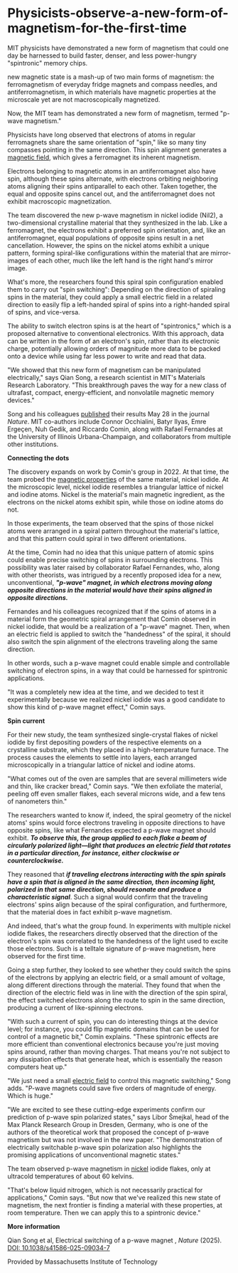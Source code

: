 # Physicists-observe-a-new-form-of-magnetism-for-the-first-time
<!-- wp:paragraph --> <p></p> <!-- /wp:paragraph --> <!-- wp:paragraph --> <p>MIT physicists have demonstrated a new form of magnetism that could one day be harnessed to build faster, denser, and less power-hungry "spintronic" memory chips.</p> <!-- /wp:paragraph --> <!-- wp:paragraph --> <p>
new magnetic state is a mash-up of two main forms of magnetism: the ferromagnetism of everyday fridge magnets and compass needles, and antiferromagnetism, in which materials have magnetic properties at the microscale yet are not macroscopically magnetized.&nbsp;</p> <!-- /wp:paragraph --> <!-- wp:paragraph --> <p>Now, the MIT team has demonstrated a new form of magnetism, termed "p-wave magnetism."&nbsp;</p> <!-- /wp:paragraph --> <!-- wp:paragraph --> <p>Physicists have long observed that electrons of atoms in regular ferromagnets share the same orientation of "spin," like so many tiny compasses pointing in the same direction. This spin alignment generates a <a href="https://phys.org/tags/magnetic+field/">magnetic field</a>, which gives a ferromagnet its inherent magnetism.&nbsp;</p> <!-- /wp:paragraph --> <!-- wp:paragraph --> <p>Electrons belonging to magnetic atoms in an antiferromagnet also have spin, although these spins alternate, with electrons orbiting neighboring atoms aligning their spins antiparallel to each other. Taken together, the equal and opposite spins cancel out, and the antiferromagnet does not exhibit macroscopic magnetization.&nbsp;</p> <!-- /wp:paragraph --> <!-- wp:paragraph --> <p>The team discovered the new p-wave magnetism in nickel iodide (NiI2), a two-dimensional crystalline material that they synthesized in the lab. Like a ferromagnet, the electrons exhibit a preferred spin orientation, and, like an antiferromagnet, equal populations of opposite spins result in a net cancellation. However, the spins on the nickel atoms exhibit a unique pattern, forming spiral-like configurations within the material that are mirror-images of each other, much like the left hand is the right hand's mirror image. </p> <!-- /wp:paragraph --> <!-- wp:paragraph --> <p>What's more, the researchers found this spiral spin configuration enabled them to carry out "spin switching": Depending on the direction of spiraling spins in the material, they could apply a small electric field in a related direction to easily flip a left-handed spiral of spins into a right-handed spiral of spins, and vice-versa.&nbsp;</p> <!-- /wp:paragraph --> <!-- wp:paragraph --> <p>The ability to switch electron spins is at the heart of "spintronics," which is a proposed alternative to conventional electronics. With this approach, data can be written in the form of an electron's spin, rather than its electronic charge, potentially allowing orders of magnitude more data to be packed onto a device while using far less power to write and read that data. </p> <!-- /wp:paragraph --> <!-- wp:paragraph --> <p>"We showed that this new form of magnetism can be manipulated electrically," says Qian Song, a research scientist in MIT's Materials Research Laboratory. "This breakthrough paves the way for a new class of ultrafast, compact, energy-efficient, and nonvolatile magnetic memory devices."&nbsp;</p> <!-- /wp:paragraph --> <!-- wp:paragraph --> <p>Song and his colleagues <a href="https://apple.news/A749ycWOPMjS2gNo3jutASA">published</a> their results May 28 in the journal <em>Nature</em>. MIT co-authors include Connor Occhialini, Batyr Ilyas, Emre Ergeçen, Nuh Gedik, and Riccardo Comin, along with Rafael Fernandes at the University of Illinois Urbana-Champaign, and collaborators from multiple other institutions.&nbsp;</p> <!-- /wp:paragraph --> <!-- wp:paragraph --> <p><strong>Connecting the dots</strong></p> <!-- /wp:paragraph --> <!-- wp:paragraph --> <p>The discovery expands on work by Comin's group in 2022. At that time, the team probed the <a href="https://phys.org/tags/magnetic+properties/">magnetic properties</a> of the same material, nickel iodide. At the microscopic level, nickel iodide resembles a triangular lattice of nickel and iodine atoms. Nickel is the material's main magnetic ingredient, as the electrons on the nickel atoms exhibit spin, while those on iodine atoms do not.&nbsp;</p> <!-- /wp:paragraph --> <!-- wp:paragraph --> <p>In those experiments, the team observed that the spins of those nickel atoms were arranged in a spiral pattern throughout the material's lattice, and that this pattern could spiral in two different orientations.&nbsp;</p> <!-- /wp:paragraph --> <!-- wp:paragraph --> <p>At the time, Comin had no idea that this unique pattern of atomic spins could enable precise switching of spins in surrounding electrons. This possibility was later raised by collaborator Rafael Fernandes, who, along with other theorists, was intrigued by a recently proposed idea for a new, unconventional, <em><strong>"p-wave" magnet, in which electrons moving along opposite directions in the material would have their spins aligned in opposite directions. </strong></em></p> <!-- /wp:paragraph --> <!-- wp:paragraph --> <p>Fernandes and his colleagues recognized that if the spins of atoms in a material form the geometric spiral arrangement that Comin observed in nickel iodide, that would be a realization of a "p-wave" magnet. Then, when an electric field is applied to switch the "handedness" of the spiral, it should also switch the spin alignment of the electrons traveling along the same direction.&nbsp;</p> <!-- /wp:paragraph --> <!-- wp:paragraph --> <p>In other words, such a p-wave magnet could enable simple and controllable switching of electron spins, in a way that could be harnessed for spintronic applications.&nbsp;</p> <!-- /wp:paragraph --> <!-- wp:paragraph --> <p>"It was a completely new idea at the time, and we decided to test it experimentally because we realized nickel iodide was a good candidate to show this kind of p-wave magnet effect," Comin says.&nbsp;</p> <!-- /wp:paragraph --> <!-- wp:paragraph --> <p><strong>Spin current</strong></p> <!-- /wp:paragraph --> <!-- wp:paragraph --> <p>For their new study, the team synthesized single-crystal flakes of nickel iodide by first depositing powders of the respective elements on a crystalline substrate, which they placed in a high-temperature furnace. The process causes the elements to settle into layers, each arranged microscopically in a triangular lattice of nickel and iodine atoms.&nbsp;</p> <!-- /wp:paragraph --> <!-- wp:paragraph --> <p>"What comes out of the oven are samples that are several millimeters wide and thin, like cracker bread," Comin says. "We then exfoliate the material, peeling off even smaller flakes, each several microns wide, and a few tens of nanometers thin."&nbsp;</p> <!-- /wp:paragraph --> <!-- wp:paragraph --> <p>The researchers wanted to know if, indeed, the spiral geometry of the nickel atoms' spins would force electrons traveling in opposite directions to have opposite spins, like what Fernandes expected a p-wave magnet should exhibit. <em><strong>To observe this, the group applied to each flake a beam of circularly polarized light—light that produces an electric field that rotates in a particular direction, for instance, either clockwise or counterclockwise.</strong></em> </p> <!-- /wp:paragraph --> <!-- wp:paragraph --> <p>They reasoned that <em><strong>if traveling electrons interacting with the spin spirals have a spin that is aligned in the same direction, then incoming light, polarized in that same direction, should resonate and produce a characteristic signal</strong></em>. Such a signal would confirm that the traveling electrons' spins align because of the spiral configuration, and furthermore, that the material does in fact exhibit p-wave magnetism. </p> <!-- /wp:paragraph --> <!-- wp:paragraph --> <p>And indeed, that's what the group found. In experiments with multiple nickel iodide flakes, the researchers directly observed that the direction of the electron's spin was correlated to the handedness of the light used to excite those electrons. Such is a telltale signature of p-wave magnetism, here observed for the first time.&nbsp;</p> <!-- /wp:paragraph --> <!-- wp:paragraph --> <p>Going a step further, they looked to see whether they could switch the spins of the electrons by applying an electric field, or a small amount of voltage, along different directions through the material. They found that when the direction of the electric field was in line with the direction of the spin spiral, the effect switched electrons along the route to spin in the same direction, producing a current of like-spinning electrons.&nbsp;</p> <!-- /wp:paragraph --> <!-- wp:paragraph --> <p>"With such a current of spin, you can do interesting things at the device level; for instance, you could flip magnetic domains that can be used for control of a magnetic bit," Comin explains. "These spintronic effects are more efficient than conventional electronics because you're just moving spins around, rather than moving charges. That means you're not subject to any dissipation effects that generate heat, which is essentially the reason computers heat up."&nbsp;</p> <!-- /wp:paragraph --> <!-- wp:paragraph --> <p>"We just need a small <a href="https://phys.org/tags/electric+field/">electric field</a> to control this magnetic switching," Song adds. "P-wave magnets could save five orders of magnitude of energy. Which is huge."&nbsp;</p> <!-- /wp:paragraph --> <!-- wp:paragraph --> <p>"We are excited to see these cutting-edge experiments confirm our prediction of p-wave spin polarized states," says Libor Šmejkal, head of the Max Planck Research Group in Dresden, Germany, who is one of the authors of the theoretical work that proposed the concept of p-wave magnetism but was not involved in the new paper. "The demonstration of electrically switchable p-wave spin polarization also highlights the promising applications of unconventional magnetic states."&nbsp;</p> <!-- /wp:paragraph --> <!-- wp:paragraph --> <p>The team observed p-wave magnetism in <a href="https://phys.org/tags/nickel/">nickel</a> iodide flakes, only at ultracold temperatures of about 60 kelvins.&nbsp;</p> <!-- /wp:paragraph --> <!-- wp:paragraph --> <p>"That's below liquid nitrogen, which is not necessarily practical for applications," Comin says. "But now that we've realized this new state of magnetism, the next frontier is finding a material with these properties, at room temperature. Then we can apply this to a spintronic device."</p> <!-- /wp:paragraph --> <!-- wp:paragraph --> <p><strong>More information</strong>&nbsp;</p> <!-- /wp:paragraph --> <!-- wp:paragraph --> <p>Qian Song et al, Electrical switching of a p-wave magnet , <em>Nature</em> (2025). <a href="https://apple.news/A749ycWOPMjS2gNo3jutASA">DOI: 10.1038/s41586-025-09034-7</a></p> <!-- /wp:paragraph --> <!-- wp:paragraph --> <p>Provided by Massachusetts Institute of Technology</p> <!-- /wp:paragraph -->
